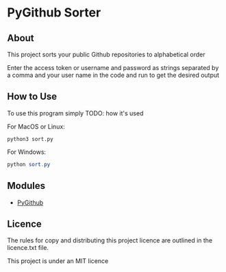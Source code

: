 
# PyGithub Sorter

## About

This project sorts your public Github repositories to alphabetical order

Enter the access token or username and password as strings separated by a comma and your user name in the code and run to get the desired output

## How to Use

To use this program simply TODO: how it's used

For MacOS or Linux:

```shell
python3 sort.py
```

For Windows:

```powershell
python sort.py
```

## Modules

- [PyGithub](https://pypi.org/project/PyGithub/)

## Licence

The rules for copy and distributing this project licence are
outlined in the licence.txt file.

This project is under an MIT licence
